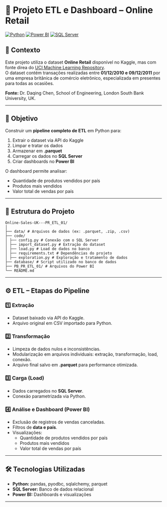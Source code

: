 # 🛒 Projeto ETL e Dashboard – Online Retail

[![Python](https://img.shields.io/badge/Python-3.11-blue?logo=python)](https://www.python.org/)
[![Power BI](https://img.shields.io/badge/PowerBI-Data%20Visualization-yellow?logo=microsoft-power-bi)](https://powerbi.microsoft.com/)
[![SQL Server](https://img.shields.io/badge/SQL%20Server-Database-red?logo=microsoftsqlserver)](https://www.microsoft.com/en-us/sql-server)

## 📖 Contexto
Este projeto utiliza o dataset **Online Retail** disponível no Kaggle, mas com fonte direa do [UCI Machine Learning Repository](https://archive.ics.uci.edu/ml/datasets/Online+Retail).  
O dataset contém transações realizadas entre **01/12/2010 e 09/12/2011** por uma empresa britânica de comércio eletrônico, especializada em presentes para todas as ocasiões.

**Fonte:** Dr. Daqing Chen, School of Engineering, London South Bank University, UK.

---

## 🎯 Objetivo
Construir um **pipeline completo de ETL** em Python para:  

1. Extrair o dataset via API do Kaggle  
2. Limpar e tratar os dados  
3. Armazenar em **.parquet**  
4. Carregar os dados no **SQL Server**  
5. Criar dashboards no **Power BI**  

O dashboard permite analisar:  
- Quantidade de produtos vendidos por país  
- Produtos mais vendidos  
- Valor total de vendas por país  

---
## 📂 Estrutura do Projeto
```
Online-Sales-UK---PR_ETL_01/
│
├── data/ # Arquivos de dados (ex: .parquet, .zip, .csv)
├── code/
│ ├── config.py # Conexão com o SQL Server
│ ├── import_dataset.py # Extração do dataset
│ ├── load.py # Load de dados no banco
│ ├── requirements.txt # Dependências do projeto
│ ├── exploration.py # Exploração e tratamento de dados 
├── database/ # Script utilizado no banco de dados
├── PB_PR_ETL_01/ # Arquivos do Power BI
└── README.md
```
---

## ⚙️ ETL – Etapas do Pipeline

### 1️⃣ Extração
- Dataset baixado via API do Kaggle.  
- Arquivo original em CSV importado para Python.

### 2️⃣ Transformação
- Limpeza de dados nulos e inconsistências.  
- Modularização em arquivos individuais: extração, transformação, load, conexão.  
- Arquivo final salvo em **.parquet** para performance otimizada.

### 3️⃣ Carga (Load)
- Dados carregados no **SQL Server**.  
- Conexão parametrizada via Python.

### 4️⃣ Análise e Dashboard (Power BI)
- Exclusão de registros de vendas canceladas.  
- Filtros de **data e país**.  
- Visualizações:  
  - Quantidade de produtos vendidos por país  
  - Produtos mais vendidos  
  - Valor total de vendas por país  

---

## 🛠 Tecnologias Utilizadas
- **Python:** pandas, pyodbc, sqlalchemy, parquet  
- **SQL Server:** Banco de dados relacional  
- **Power BI:** Dashboards e visualizações  

---


